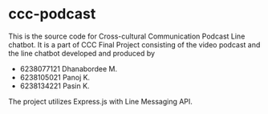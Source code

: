 # ccc-podcast

This is the source code for Cross-cultural Communication Podcast Line chatbot. It is a part of CCC Final Project consisting of the video podcast and the line chatbot developed and produced by 
- 6238077121 Dhanabordee M.
- 6238105021 Panoj K.
- 6238134221 Pasin K.

The project utilizes Express.js with Line Messaging API.
